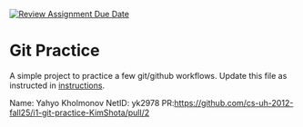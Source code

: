 [![Review Assignment Due Date](https://classroom.github.com/assets/deadline-readme-button-22041afd0340ce965d47ae6ef1cefeee28c7c493a6346c4f15d667ab976d596c.svg)](https://classroom.github.com/a/5vf9W1DH)
# Git Practice
A simple project to practice a few git/github workflows.  Update this file as instructed in [instructions](./instructions.md).

Name: Yahyo Kholmonov
NetID: yk2978
PR:https://github.com/cs-uh-2012-fall25/i1-git-practice-KimShota/pull/2